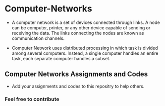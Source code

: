 # Computer-Networks
- A computer network is a set of devices connected through links. A node can be computer, printer, or any other device capable of sending or receiving the data. The links connecting the nodes are known as communication channels.

- Computer Network uses distributed processing in which task is divided among several computers. Instead, a single computer handles an entire task, each separate computer handles a subset.

## Computer Networks Assignments and Codes
- Add your assignments and codes to this repositry to help others.

### Feel free to contribute
